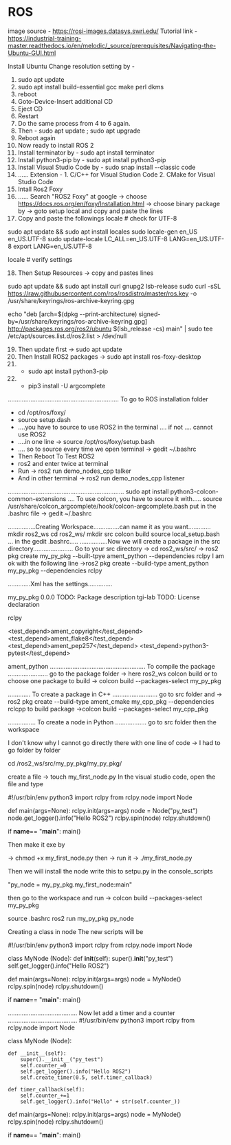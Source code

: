 # ROS 
image source - https://rosi-images.datasys.swri.edu/
Tutorial link - 
https://industrial-training-master.readthedocs.io/en/melodic/_source/prerequisites/Navigating-the-Ubuntu-GUI.html


Install Ubuntu
Change resolution setting by -
1. sudo apt update
2. sudo apt install build-essential gcc make perl dkms
3. reboot
4. Goto-Device-Insert additional CD
5. Eject CD
6. Restart
7. Do the same process from 4 to 6 again.
8. Then - sudo apt update ; sudo apt upgrade
9. Reboot again
10. Now ready to install ROS 2
11. Install terminator by - sudo apt install terminator
12. Install python3-pip by - sudo apt install python3-pip
13. Install Visual Studio Code by - sudo snap install --classic code
14. ...... Extension - 1. C/C++ for Visual Studion Code 2. CMake for Visual Studio Code 
15. Intall Ros2 Foxy
16. ...... Search "ROS2 Foxy" at google -> choose https://docs.ros.org/en/foxy/Installation.html -> choose binary package by -> goto setup local and copy and paste the lines
17. Copy and paste the followings
locale  # check for UTF-8

sudo apt update && sudo apt install locales
sudo locale-gen en_US en_US.UTF-8
sudo update-locale LC_ALL=en_US.UTF-8 LANG=en_US.UTF-8
export LANG=en_US.UTF-8

locale  # verify settings

18. Then Setup Resources -> copy and pastes lines

sudo apt update && sudo apt install curl gnupg2 lsb-release
sudo curl -sSL https://raw.githubusercontent.com/ros/rosdistro/master/ros.key  -o /usr/share/keyrings/ros-archive-keyring.gpg

echo "deb [arch=$(dpkg --print-architecture) signed-by=/usr/share/keyrings/ros-archive-keyring.gpg] http://packages.ros.org/ros2/ubuntu $(lsb_release -cs) main" | sudo tee /etc/apt/sources.list.d/ros2.list > /dev/null

19. Then update first -> sudo apt update
20. Then Install ROS2 packages -> sudo apt install ros-foxy-desktop
21. - sudo apt install python3-pip
22. - pip3 install -U argcomplete

................................................................
To go to ROS installation folder
- cd /opt/ros/foxy/
- source setup.dash
- ....you have to source to use ROS2 in the terminal .... if not .... cannot use ROS2
- ....in one line -> source /opt/ros/foxy/setup.bash
- .... so to source every time we open terminal -> gedit ~/.bashrc
- Then Reboot
To Test ROS2
- ros2 and enter twice at terminal
- Run -> ros2 run demo_nodes_cpp talker
- And in other terminal -> ros2 run demo_nodes_cpp listener


...................................................................
sudo apt install python3-colcon-common-extensions
.... To use colcon, you have to source it with.....
source /usr/share/colcon_argcomplete/hook/colcon-argcomplete.bash
put in the .bashrc file -> gedit ~/.bashrc

................Creating Workspace...............can name it as you want.............
mkdir ros2_ws
cd ros2_ws/
mkdir src
colcon build
source local_setup.bash 
... in the gedit .bashrc.....
................Now we will create a package in the src directory.......................
Go to your src directory -> cd ros2_ws/src/
-> ros2 pkg create my_py_pkg --built-tpye ament_python --dependencies rclpy
I am ok with the following line
->ros2 pkg create --build-type ament_python my_py_pkg --dependencies rclpy 

.............Xml has the settings..............

<?xml version="1.0"?>
<?xml-model href="http://download.ros.org/schema/package_format3.xsd" schematypens="http://www.w3.org/2001/XMLSchema"?>
<package format="3">
  <name>my_py_pkg</name>
  <version>0.0.0</version>
  <description>TODO: Package description</description>
  <maintainer email="tgi-lab@todo.todo">tgi-lab</maintainer>
  <license>TODO: License declaration</license>
  
  

  <depend>rclpy</depend>

  <test_depend>ament_copyright</test_depend>
  <test_depend>ament_flake8</test_depend>
  <test_depend>ament_pep257</test_depend>
  <test_depend>python3-pytest</test_depend>

  <export>
    <build_type>ament_python</build_type>
  </export>
</package>
.......................................................
To compile the package 
.......................
go to the package folder -> here ros2_ws
colcon build or to choose one package to build -> colcon build --packages-select my_py_pkg

.............
To create a package in C++
..........................
go to src folder and ->
ros2 pkg create --build-type ament_cmake my_cpp_pkg --dependencies rclcpp
to build package ->colcon build --packages-select my_cpp_pkg

................
To create a node in Python
..................
go to src folder then the workspace

I don't know why I cannot go directly there with one line of code
-> I had to go folder by folder

cd /ros2_ws/src/my_py_pkg/my_py_pkg/

create a file -> touch my_first_node.py
In the visual studio code, open the file and type

#!/usr/bin/env python3
import rclpy
from rclpy.node import Node

def main(args=None):
    rclpy.init(args=args)
    node = Node("py_test")
    node.get_logger().info("Hello ROS2")
    rclpy.spin(node)
    rclpy.shutdown()

if __name__== "__main__":
    main()
    
Then make it exe by

-> chmod +x my_first_node.py
then -> run it -> ./my_first_node.py

Then we will install the node
write this to setpu.py in the console_scripts

"py_node = my_py_pkg.my_first_node:main"

then go to the workspace and run -> colcon build --packages-select my_py_pkg

source .bashrc
ros2 run my_py_pkg py_node

Creating a class in node
The new scripts will be

#!/usr/bin/env python3
import rclpy
from rclpy.node import Node

class MyNode (Node):
    def __init__(self):
      super().__init__("py_test")
      self.get_logger().info("Hello ROS2")

def main(args=None):
    rclpy.init(args=args)
    node = MyNode()
    rclpy.spin(node)
    rclpy.shutdown()

if __name__== "__main__":
    main()

........................................
Now let add a timer and a counter
........................................
#!/usr/bin/env python3
import rclpy
from rclpy.node import Node

class MyNode (Node):

    def __init__(self):
        super().__init__("py_test")
        self.counter_=0
        self.get_logger().info("Hello ROS2")
        self.create_timer(0.5, self.timer_callback)

    def timer_callback(self):
        self.counter_+=1
        self.get_logger().info("Hello" + str(self.counter_))
def main(args=None):
    rclpy.init(args=args)
    node = MyNode()
    rclpy.spin(node)
    rclpy.shutdown()

if __name__== "__main__":
    main()




